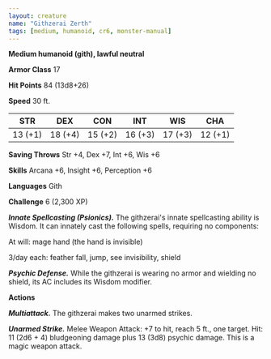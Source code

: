 ```yaml
---
layout: creature
name: "Githzerai Zerth"
tags: [medium, humanoid, cr6, monster-manual]
---
```


**Medium humanoid (gith), lawful neutral**

**Armor Class** 17

**Hit Points** 84 (13d8+26)

**Speed** 30 ft.

|   STR   |   DEX   |   CON   |   INT   |   WIS   |   CHA   |
|:-----:|:-----:|:-----:|:-----:|:-----:|:-----:|
| 13 (+1) | 18 (+4) | 15 (+2) | 16 (+3) | 17 (+3) | 12 (+1) |

**Saving Throws** Str +4, Dex +7, Int +6, Wis +6

**Skills** Arcana +6, Insight +6, Perception +6

**Languages** Gith

**Challenge** 6 (2,300 XP)

***Innate Spellcasting (Psionics).*** The githzerai's innate spellcasting ability is Wisdom. It can innately cast the following spells, requiring no components: 

At will: mage hand (the hand is invisible)

3/day each: feather fall, jump, see invisibility, shield

***Psychic Defense.*** While the githzerai is wearing no armor and wielding no shield, its AC includes its Wisdom modifier.

**Actions**

***Multiattack.*** The githzerai makes two unarmed strikes.

***Unarmed Strike.*** Melee Weapon Attack: +7 to hit, reach 5 ft., one target. Hit: 11 (2d6 + 4) bludgeoning damage plus 13 (3d8) psychic damage. This is a magic weapon attack.

